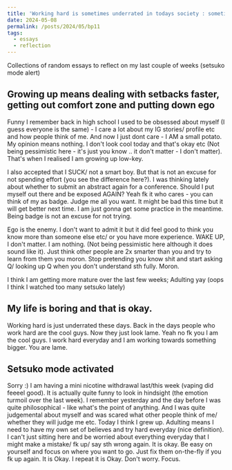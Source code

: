 ```yaml
---
title: 'Working hard is sometimes underrated in todays society : sometimes your life is boring coz you are working towards something bigger and thats okay - a random short assay'
date: 2024-05-08
permalink: /posts/2024/05/bp11
tags:
  - essays
  - reflection
---
```


Collections of random essays to reflect on my last couple of weeks (setsuko mode alert)


Growing up means dealing with setbacks faster, getting out comfort zone and putting down ego
------

Funny I remember back in high school I used to be obsessed about myself (I guess everyone is the same) - I care a lot about my IG stories/ profile etc and how people think of me. And now I just dont care - I AM a small potato. My opinion means nothing. I don't look cool today and that's okay etc (Not being pessimistic here - it's just you know .. it don't matter - I don't matter). That's when I realised I am growing up low-key.

I also accepted that I SUCK/ not a smart boy. But that is not an excuse for not spending effort (you see the difference here?). I was thinking lately about whether to submit an abstract again for a conference. Should I put myself out there and be exposed AGAIN? Yeah fk it who cares - you can think of my as badge. Judge me all you want. It might be bad this time but it will get better next time. I am just gonna get some practice in the meantime. Being badge is not an excuse for not trying. 

Ego is the enemy. I don't want to admit it but it did feel good to think you know more than someone else etc/ or you have more experience. WAKE UP, I don't matter. I am nothing. (Not being pessimistic here although it does sound like it). Just think other people are 2x smarter than you and try to learn from them you moron. Stop pretending you know shit and start asking Q/ looking up Q when you don't understand sth fully. Moron.

I think I am getting more mature over the last few weeks; Adulting yay (oops I think I watched too many setsuko lately)


My life is boring and that is okay.
------

Working hard is just underrated these days. Back in the days people who work hard are the cool guys. Now they just look lame. Yeah no fk you I am the cool guys. I work hard everyday and I am working towards something bigger. You are lame.


Setsuko mode activated
------

Sorry :) I am having a mini nicotine withdrawal last/this week (vaping did feeeel good). It is actually quite funny to look in hindsight (the emotion turmoil over the last week). I remember yesterday and the day before I was quite philosophical - like what's the point of anything. And I was quite judgemental about myself and was scared what other people think of me/ whether they will judge me etc. Today I think I grew up. Adulting means I need to have my own set of believes and try hard everyday (nice definition). I can't just sitting here and be worried about everything everyday that I might make a mistake/ fk up/ say sth wrong again. It is okay. Be easy on yourself and focus on where you want to go. Just fix them on-the-fly if you fk up again. It is Okay. I repeat it is Okay. Don't worry. Focus.







